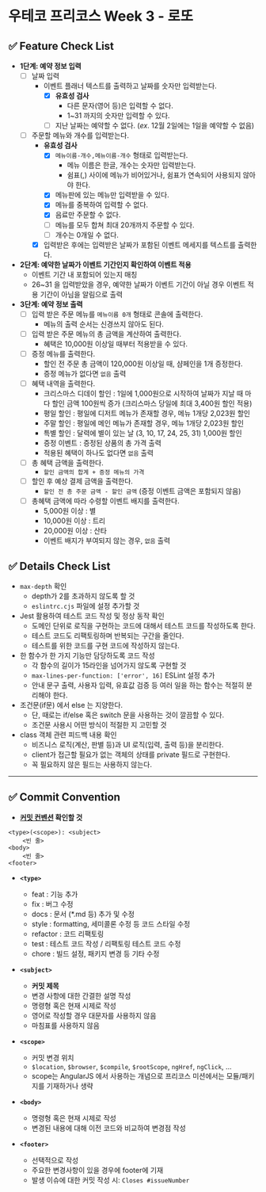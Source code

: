 # 우테코 프리코스 Week 3 - 로또

## ✅ Feature Check List

- **1단계: 예약 정보 입력**
  - [ ] 날짜 입력
    - 이벤트 플래너 텍스트를 출력하고 날짜를 숫자만 입력받는다.
      - [x] **유효성 검사**
        - 다른 문자(영어 등)은 입력할 수 없다.
        - 1~31 까지의 숫자만 입력할 수 있다.
      - [ ] 지난 날짜는 예약할 수 없다. (_ex_. 12월 2일에는 1일을 예약할 수 없음)
  - [ ] 주문할 메뉴와 개수를 입력받는다.
    - **유효성 검사**
      - [x] `메뉴이름-개수,메뉴이름-개수` 형태로 입력받는다.
        - 메뉴 이름은 한글, 개수는 숫자만 입력받는다.
        - 쉼표(,) 사이에 메뉴가 비어있거나, 쉼표가 연속되어 사용되지 않아야 한다.
      - [x] 메뉴판에 있는 메뉴만 입력받을 수 있다.
      - [x] 메뉴를 중복하여 입력할 수 없다.
      - [x] 음료만 주문할 수 없다.
      - [ ] 메뉴를 모두 합쳐 최대 20개까지 주문할 수 있다.
      - [ ] 개수는 0개일 수 없다.
    - [x] 입력받은 후에는 입력받은 날짜가 포함된 이벤트 메세지를 텍스트를 출력한다.
- **2단계: 예약한 날짜가 이벤트 기간인지 확인하여 이벤트 적용**
    - 이벤트 기간 내 포함되어 있는지 매칭
    - 26~31 을 입력받았을 경우, 예약한 날짜가 이벤트 기간이 아닐 경우 이벤트 적용 기간이 아님을 알림으로 출력
- **3단계: 예약 정보 출력**
  - [ ] 입력 받은 주문 메뉴를 `메뉴이름 0개` 형태로 콘솔에 출력한다.
    - 메뉴의 출력 순서는 신경쓰지 않아도 된다.
  - [ ] 입력 받은 주문 메뉴의 총 금액을 계산하여 출력한다.
    - 혜택은 10,000원 이상일 때부터 적용받을 수 있다.
  - [ ] 증정 메뉴를 출력한다.
    - 할인 전 주문 총 금액이 120,000원 이상일 때, 샴페인을 1개 증정한다.
    - 증정 메뉴가 없다면 `없음` 출력
  - [ ] 혜택 내역을 출력한다.
    - 크리스마스 디데이 할인 : 1일에 1,000원으로 시작하여 날짜가 지날 때 마다 할인 금액 100원씩 증가 (크리스마스 당일에 최대 3,400원 할인 적용)
    - 평일 할인 : 평일에 디저트 메뉴가 존재할 경우, 메뉴 1개당 2,023원 할인
    - 주말 할인 : 평일에 메인 메뉴가 존재할 경우, 메뉴 1개당 2,023원 할인
    - 특별 할인 : 달력에 별이 있는 날 (3, 10, 17, 24, 25, 31) 1,000원 할인
    - 증정 이벤트 : 증정된 상품의 총 가격 출력
    - 적용된 혜택이 하나도 없다면 `없음` 출력
  - [ ] 총 혜택 금액을 출력한다.
    - `할인 금액의 합계 + 증정 메뉴의 가격`
  - [ ] 할인 후 예상 결제 금액을 출력한다.
    - `할인 전 총 주문 금액 - 할인 금액` (증정 이벤트 금액은 포함되지 않음)
  - [ ] 총혜택 금액에 따라 수령할 이벤트 배지를 출력한다.
    - 5,000원 이상 : 별
    - 10,000원 이상 : 트리
    - 20,000원 이상 : 산타
    - 이벤트 배지가 부여되지 않는 경우, `없음` 출력

## ✅ Details Check List

- `max-depth` 확인
  - depth가 2를 초과하지 않도록 할 것
  - `eslintrc.cjs` 파일에 설정 추가할 것
- Jest 활용하여 테스트 코드 작성 및 정상 동작 확인
  - 도메인 단위로 로직을 구현하는 코드에 대해서 테스트 코드를 작성하도록 한다.
  - 테스트 코드도 리팩토링하며 반복되는 구간을 줄인다.
  - 테스트를 위한 코드를 구현 코드에 작성하지 않는다.
- 한 함수가 한 가지 기능만 담당하도록 코드 작성
  - 각 함수의 길이가 15라인을 넘어가지 않도록 구현할 것
  - `max-lines-per-function: ['error', 16]` ESLint 설정 추가
  - 안내 문구 출력, 사용자 입력, 유효값 검증 등 여러 일을 하는 함수는 적절히 분리해야 한다.
- 조건문(if문) 에서 else 는 지양한다.
  - 단, 때로는 if/else 혹은 switch 문을 사용하는 것이 깔끔할 수 있다.
  - 조건문 사용시 어떤 방식이 적절한 지 고민할 것
- class 객체 관련 피드백 내용 확인
  - 비즈니스 로직(계산, 판별 등)과 UI 로직(입력, 출력 등)을 분리한다.
  - client가 접근할 필요가 없는 객체의 상태를 private 필드로 구현한다.
  - 꼭 필요하지 않은 필드는 사용하지 않는다.

---

## ✅ Commit Convention

- **[커밋 컨벤션](https://gist.github.com/stephenparish/9941e89d80e2bc58a153) 확인할 것**

```
<type>(<scope>): <subject>
    <빈 줄>
<body>
    <빈 줄>
<footer>
```

- **`<type>`**

  - feat : 기능 추가
  - fix : 버그 수정
  - docs : 문서 (\*.md 등) 추가 및 수정
  - style : formatting, 세미콜론 수정 등 코드 스타일 수정
  - refactor : 코드 리팩토링
  - test : 테스트 코드 작성 / 리팩토링 테스트 코드 수정
  - chore : 빌드 설정, 패키지 변경 등 기타 수정

- **`<subject>`**

  - **커밋 제목**
  - 변경 사항에 대한 간결한 설명 작성
  - 명령형 혹은 현재 시제로 작성
  - 영어로 작성할 경우 대문자를 사용하지 않음
  - 마침표를 사용하지 않음

- **`<scope>`**

  - 커밋 변경 위치
  - `$location`, `$browser`, `$compile`, `$rootScope`, `ngHref`, `ngClick`, ...
  - scope는 AngularJS 에서 사용하는 개념으로 프리코스 미션에서는 모듈/패키지를 기재하거나 생략

- **`<body>`**

  - 명령형 혹은 현재 시제로 작성
  - 변경된 내용에 대해 이전 코드와 비교하여 변경점 작성

- **`<footer>`**
  - 선택적으로 작성
  - 주요한 변경사항이 있을 경우에 footer에 기재
  - 발생 이슈에 대한 커밋 작성 시: `Closes #issueNumber`
